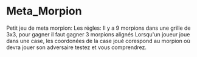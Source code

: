 # Meta_Morpion

Petit jeu de meta morpion:
Les régles:
Il y a 9 morpions dans une grille de 3x3, pour gagner il faut gagner 3 morpions alignés
Lorsqu'un joueur joue dans une case, les coordonées de la case joué corespond au morpion où devra jouer son adversaire
testez et vous comprendrez.
